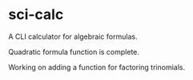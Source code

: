 # sci-calc

A CLI calculator for algebraic formulas.

Quadratic formula function is complete.

Working on adding a function for factoring trinomials.

